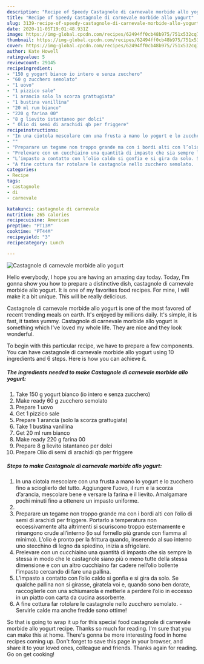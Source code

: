 ```yaml
---
description: "Recipe of Speedy Castagnole di carnevale morbide allo yogurt"
title: "Recipe of Speedy Castagnole di carnevale morbide allo yogurt"
slug: 3139-recipe-of-speedy-castagnole-di-carnevale-morbide-allo-yogurt
date: 2020-11-05T19:01:48.931Z
image: https://img-global.cpcdn.com/recipes/62494ff0cb48b975/751x532cq70/castagnole-di-carnevale-morbide-allo-yogurt-recipe-main-photo.jpg
thumbnail: https://img-global.cpcdn.com/recipes/62494ff0cb48b975/751x532cq70/castagnole-di-carnevale-morbide-allo-yogurt-recipe-main-photo.jpg
cover: https://img-global.cpcdn.com/recipes/62494ff0cb48b975/751x532cq70/castagnole-di-carnevale-morbide-allo-yogurt-recipe-main-photo.jpg
author: Kate Howell
ratingvalue: 5
reviewcount: 29145
recipeingredient:
- "150 g yogurt bianco io intero e senza zucchero"
- "60 g zucchero semolato"
- "1 uovo"
- "1 pizzico sale"
- "1 arancia solo la scorza grattugiata"
- "1 bustina vanillina"
- "20 ml rum bianco"
- "220 g farina 00"
- "8 g lievito istantaneo per dolci"
- " Olio di semi di arachidi qb per friggere"
recipeinstructions:
- "In una ciotola mescolare con una frusta a mano lo yogurt e lo zucchero fino a scioglierlo del tutto. Aggiungere l’uovo, il rum e la scorza d’arancia, mescolare bene e versare la farina e il lievito. Amalgamare pochi minuti fino a ottenere un impasto uniforme."
- ""
- "Preparare un tegame non troppo grande ma con i bordi alti con l’olio di semi di arachidi per friggere. Portarlo a temperatura non eccessivamente alta altrimenti si scuriscono troppo esternamente e rimangono crude all’interno (io sul fornello più grande con fiamma al minimo). L’olio è pronto per la frittura quando, inserendo al suo interno uno stecchino di legno da spiedino, inizia a sfrigolare."
- "Prelevare con un cucchiaino una quantità di impasto che sia sempre la stessa in modo che le castagnole siano più o meno tutte della stessa dimensione e con un altro cucchiaino far cadere nell’olio bollente l’impasto cercando di fare una pallina."
- "L’impasto a contatto con l’olio caldo si gonfia e si gira da solo. Se qualche pallina non si girasse, giratela voi e, quando sono ben dorate, raccoglierle con una schiumarola e metterle a perdere l’olio in eccesso in un piatto con carta da cucina assorbente."
- "A fine cottura far rotolare le castagnole nello zucchero semolato.  Servirle calde ma anche fredde sono ottime!"
categories:
- Recipe
tags:
- castagnole
- di
- carnevale

katakunci: castagnole di carnevale 
nutrition: 265 calories
recipecuisine: American
preptime: "PT13M"
cooktime: "PT44M"
recipeyield: "3"
recipecategory: Lunch

---
```



![Castagnole di carnevale morbide allo yogurt](https://img-global.cpcdn.com/recipes/62494ff0cb48b975/751x532cq70/castagnole-di-carnevale-morbide-allo-yogurt-recipe-main-photo.jpg)

Hello everybody, I hope you are having an amazing day today. Today, I'm gonna show you how to prepare a distinctive dish, castagnole di carnevale morbide allo yogurt. It is one of my favorites food recipes. For mine, I will make it a bit unique. This will be really delicious.



Castagnole di carnevale morbide allo yogurt is one of the most favored of recent trending meals on earth. It's enjoyed by millions daily. It's simple, it is fast, it tastes yummy. Castagnole di carnevale morbide allo yogurt is something which I've loved my whole life. They are nice and they look wonderful.


To begin with this particular recipe, we have to prepare a few components. You can have castagnole di carnevale morbide allo yogurt using 10 ingredients and 6 steps. Here is how you can achieve it.

<!--inarticleads1-->

##### The ingredients needed to make Castagnole di carnevale morbide allo yogurt:

1. Take 150 g yogurt bianco (io intero e senza zucchero)
1. Make ready 60 g zucchero semolato
1. Prepare 1 uovo
1. Get 1 pizzico sale
1. Prepare 1 arancia (solo la scorza grattugiata)
1. Take 1 bustina vanillina
1. Get 20 ml rum bianco
1. Make ready 220 g farina 00
1. Prepare 8 g lievito istantaneo per dolci
1. Prepare  Olio di semi di arachidi qb per friggere




<!--inarticleads2-->

##### Steps to make Castagnole di carnevale morbide allo yogurt:

1. In una ciotola mescolare con una frusta a mano lo yogurt e lo zucchero fino a scioglierlo del tutto. Aggiungere l’uovo, il rum e la scorza d’arancia, mescolare bene e versare la farina e il lievito. Amalgamare pochi minuti fino a ottenere un impasto uniforme.
1. 
1. Preparare un tegame non troppo grande ma con i bordi alti con l’olio di semi di arachidi per friggere. Portarlo a temperatura non eccessivamente alta altrimenti si scuriscono troppo esternamente e rimangono crude all’interno (io sul fornello più grande con fiamma al minimo). L’olio è pronto per la frittura quando, inserendo al suo interno uno stecchino di legno da spiedino, inizia a sfrigolare.
1. Prelevare con un cucchiaino una quantità di impasto che sia sempre la stessa in modo che le castagnole siano più o meno tutte della stessa dimensione e con un altro cucchiaino far cadere nell’olio bollente l’impasto cercando di fare una pallina.
1. L’impasto a contatto con l’olio caldo si gonfia e si gira da solo. Se qualche pallina non si girasse, giratela voi e, quando sono ben dorate, raccoglierle con una schiumarola e metterle a perdere l’olio in eccesso in un piatto con carta da cucina assorbente.
1. A fine cottura far rotolare le castagnole nello zucchero semolato.  - Servirle calde ma anche fredde sono ottime!




So that is going to wrap it up for this special food castagnole di carnevale morbide allo yogurt recipe. Thanks so much for reading. I'm sure that you can make this at home. There's gonna be more interesting food in home recipes coming up. Don't forget to save this page in your browser, and share it to your loved ones, colleague and friends. Thanks again for reading. Go on get cooking!
